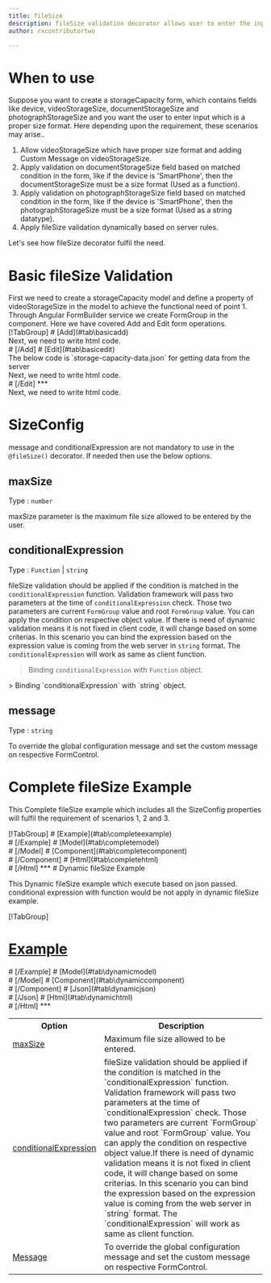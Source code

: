 ```yaml
---
title: fileSize
description: fileSize validation decorator allows user to enter the input which is in the proper file size format.
author: rxcontributortwo

---
```

# When to use
Suppose you want to create a storageCapacity form, which contains fields like device, videoStorageSize, documentStorageSize and photographStorageSize and you want the user to enter input which is a proper size format. Here depending upon the requirement, these scenarios may arise..
<ol>
   <li>Allow videoStorageSize which have proper size format and adding Custom Message on videoStorageSize.</li>
   <li>Apply validation on documentStorageSize field based on matched condition in the form, like if the device is 'SmartPhone', then the documentStorageSize must be a size format (Used as a function).</li>
   <li>Apply validation on photographStorageSize field based on matched condition in the form, like if the device is 'SmartPhone', then the photographStorageSize must be a size format (Used as a string datatype).</li>
   <li>Apply fileSize validation dynamically based on server rules.</li>
</ol>
Let's see how fileSize decorator fulfil the need.
 
# Basic fileSize Validation
<data-scope scope="['decorator']">
First we need to create a storageCapacity model and define a property of videoStorageSize in the model to achieve the functional need of point 1.
<div component="app-code" key="fileSize-add-model"></div> 
</data-scope>
Through Angular FormBuilder service we create FormGroup in the component.
Here we have covered Add and Edit form operations. 

<data-scope scope="['decorator']">
<div component="app-tabs" key="basic-operations"></div>
[!TabGroup]
# [Add](#tab\basicadd)
<div component="app-code" key="fileSize-add-component"></div> 
Next, we need to write html code.
<div component="app-code" key="fileSize-add-html"></div> 
<div component="app-example-runner" ref-component="app-fileSize-add"></div>
# [/Add]
# [Edit](#tab\basicedit)
<div component="app-code" key="fileSize-edit-component"></div>
The below code is `storage-capacity-data.json` for getting data from the server 
<div component="app-code" key="data-json"></div> 
Next, we need to write html code.
<div component="app-code" key="fileSize-edit-html"></div> 
<div component="app-example-runner" ref-component="app-fileSize-edit"></div>
# [/Edit]
***
</data-scope>

<data-scope scope="['validator','template-driven']">
<div component="app-code" key="fileSize-add-component"></div> 
Next, we need to write html code.
<div component="app-code" key="fileSize-add-html"></div> 
<div component="app-example-runner" ref-component="app-fileSize-add"></div>
</data-scope>

# SizeConfig
message and conditionalExpression are not mandatory to use in the `@fileSize()` decorator. If needed then use the below options.

<table class="table table-bordered table-striped">
<tr><th>Option</th><th>Description</th></tr>
<tr><td><a href="#maxSize" (click)='scrollTo("#maxSize")' title="maxSize">maxSize</a></td><td> Maximum file size allowed to be entered.</td></tr>
<tr><td><a href="#conditionalExpression" (click)='scrollTo("#conditionalExpression")' title="conditionalExpression">conditionalExpression</a></td><td>fileSize validation should be applied if the condition is matched in the `conditionalExpression` function. Validation framework will pass two parameters at the time of `conditionalExpression` check. Those two parameters are current `FormGroup` value and root `FormGroup` value. You can apply the condition on respective object value.If there is need of dynamic validation means it is not fixed in client code, it will change based on some criterias. In this scenario you can bind the expression based on the expression value is coming from the web server in `string` format. The `conditionalExpression` will work as same as client function.</td></tr>
<tr><td><a href="#message" (click)='scrollTo("#message")' title="message">Message</a></td><td>To override the global configuration message and set the custom message on respective FormControl.</td></tr>

## maxSize
Type :  `number` 

maxSize parameter is the maximum file size allowed to be entered by the user.

<div component="app-code" key="fileSize-maxSizeExample-model"></div> 
<div component="app-example-runner" ref-component="app-fileSize-maxSize" title="fileSize decorators with maxSize" key="maxSize"></div>

## conditionalExpression 
Type :  `Function`  |  `string` 

fileSize validation should be applied if the condition is matched in the `conditionalExpression` function. Validation framework will pass two parameters at the time of `conditionalExpression` check. Those two parameters are current `FormGroup` value and root `FormGroup` value. You can apply the condition on respective object value.
If there is need of dynamic validation means it is not fixed in client code, it will change based on some criterias. In this scenario you can bind the expression based on the expression value is coming from the web server in `string` format. The `conditionalExpression` will work as same as client function.

> Binding `conditionalExpression` with `Function` object.
<div component="app-code" key="fileSize-conditionalExpressionExampleFunction-model"></div> 
> Binding `conditionalExpression` with `string` object.
<div component="app-code" key="fileSize-conditionalExpressionExampleString-model"></div> 

<div component="app-example-runner" ref-component="app-fileSize-conditionalExpression" title="fileSize decorators with conditionalExpression" key="conditionalExpression"></div>

## message 
Type :  `string` 

To override the global configuration message and set the custom message on respective FormControl.

<div component="app-code" key="fileSize-messageExample-model"></div> 
<div component="app-example-runner" ref-component="app-fileSize-message" title="fileSize decorators with message" key="message"></div>

# Complete fileSize Example

This Complete fileSize example which includes all the SizeConfig properties will fulfil the requirement of scenarios 1, 2 and 3.

<div component="app-tabs" key="complete"></div>
[!TabGroup]
# [Example](#tab\completeexample)
<div component="app-example-runner" ref-component="app-fileSize-complete"></div>
# [/Example]
<data-scope scope="['decorator']">
# [Model](#tab\completemodel)
<div component="app-code" key="fileSize-complete-model"></div>
# [/Model] 
</data-scope>
# [Component](#tab\completecomponent)
<div component="app-code" key="fileSize-complete-component"></div>
# [/Component]  
# [Html](#tab\completehtml)
<div component="app-code" key="fileSize-complete-html"></div> 
# [/Html] 
***

<data-scope scope="['decorator','validator']">
# Dynamic fileSize Example

This Dynamic fileSize example which execute based on json passed. conditional expression with function would be not apply in dynamic fileSize example. 

<div component="app-tabs" key="dynamic"></div>

[!TabGroup]
# [Example](#tab\dynamicexample)
<div component="app-example-runner" ref-component="app-fileSize-dynamic"></div>
# [/Example]
<data-scope scope="['decorator']">
# [Model](#tab\dynamicmodel)
<div component="app-code" key="fileSize-dynamic-model"></div>
# [/Model]
</data-scope>
# [Component](#tab\dynamiccomponent)
<div component="app-code" key="fileSize-dynamic-component"></div>
# [/Component]
# [Json](#tab\dynamicjson)
<div component="app-code" key="fileSize-dynamic-json"></div>
# [/Json]
# [Html](#tab\dynamichtml)
<div component="app-code" key="fileSize-dynamic-html"></div> 
# [/Html] 
***
</data-scope>
